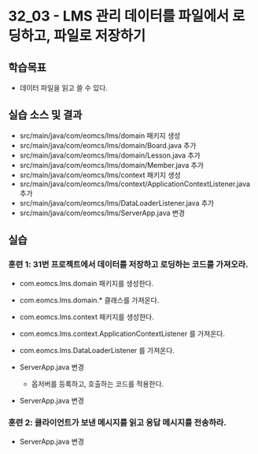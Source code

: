 # 32_03 - LMS 관리 데이터를 파일에서 로딩하고, 파일로 저장하기

## 학습목표

- 데이터 파일을 읽고 쓸 수 있다.

## 실습 소스 및 결과

- src/main/java/com/eomcs/lms/domain 패키지 생성
- src/main/java/com/eomcs/lms/domain/Board.java 추가
- src/main/java/com/eomcs/lms/domain/Lesson.java 추가
- src/main/java/com/eomcs/lms/domain/Member.java 추가
- src/main/java/com/eomcs/lms/context 패키지 생성
- src/main/java/com/eomcs/lms/context/ApplicationContextListener.java 추가
- src/main/java/com/eomcs/lms/DataLoaderListener.java 추가
- src/main/java/com/eomcs/lms/ServerApp.java 변경

## 실습  

### 훈련 1: 31번 프로젝트에서 데이터를 저장하고 로딩하는 코드를 가져오라.

- com.eomcs.lms.domain 패키지를 생성한다.
- com.eomcs.lms.domain.* 클래스를 가져온다. 
- com.eomcs.lms.context 패키지를 생성한다. 
- com.eomcs.lms.context.ApplicationContextListener 를 가져온다.
- com.eomcs.lms.DataLoaderListener 를 가져온다.
- ServerApp.java 변경
  - 옵저버를 등록하고, 호출하는 코드를 적용한다. 

- ServerApp.java 변경

### 훈련 2: 클라이언트가 보낸 메시지를 읽고 응답 메시지를 전송하라.

- ServerApp.java 변경

